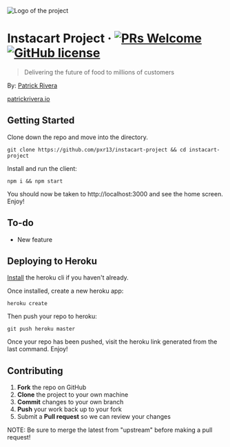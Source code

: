 ![Logo of the project](./client/public/instacart-v2.jpg)

# Instacart Project &middot; [![PRs Welcome](https://img.shields.io/badge/PRs-welcome-brightgreen.svg?style=flat-square)](http://makeapullrequest.com) [![GitHub license](https://img.shields.io/badge/license-MIT-blue.svg?style=flat-square)](https://github.com/your/your-project/blob/master/LICENSE)
> Delivering the future of food to millions of customers

By: [Patrick Rivera](mailto:patrick.x.rivera@gmail.com)

[patrickrivera.io](https://patrickrivera.io)


## Getting Started

Clone down the repo and move into the directory.
```shell
git clone https://github.com/pxr13/instacart-project && cd instacart-project
```

Install and run the client:
```shell
npm i && npm start
```
You should now be taken to http://localhost:3000 and see the home screen. Enjoy!


## To-do

- New feature


## Deploying to Heroku

[Install](https://devcenter.heroku.com/articles/heroku-cli) the heroku cli if you haven't already.

Once installed, create a new heroku app:
```shell
heroku create
```

Then push your repo to heroku:
```shell
git push heroku master
```

Once your repo has been pushed, visit the heroku link generated from the last command. Enjoy!

##

## Contributing

 1. **Fork** the repo on GitHub
 2. **Clone** the project to your own machine
 3. **Commit** changes to your own branch
 4. **Push** your work back up to your fork
 5. Submit a **Pull request** so we can review your changes

NOTE: Be sure to merge the latest from "upstream" before making a pull request!
